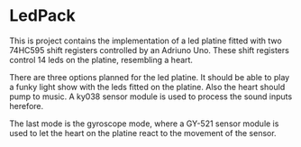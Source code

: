 # LedPack

This is project contains the implementation of a led platine fitted with two 74HC595 shift registers controlled by an Adriuno Uno.
These shift registers control 14 leds on the platine, resembling a heart.

There are three options planned for the led platine. It should be able to play a funky light show with the leds fitted on the platine. 
Also the heart should pump to music. A ky038 sensor module is used to process the sound inputs herefore.

The last mode is the gyroscope mode, where a GY-521 sensor module is used to let the heart on the platine react to the movement of the sensor.